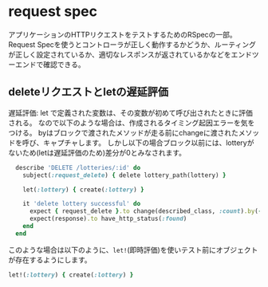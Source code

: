 # request spec
アプリケーションのHTTPリクエストをテストするためのRSpecの一部。
Request Specを使うとコントローラが正しく動作するかどうか、ルーティングが正しく設定されているか、適切なレスポンスが返されているかなどをエンドツーエンドで確認できる。

## deleteリクエストとletの遅延評価
遅延評価: let で定義された変数は、その変数が初めて呼び出されたときに評価される。
なので以下のような場合は、作成されるタイミング起因エラーを気をつける。
byはブロックで渡されたメソッドが走る前にchangeに渡されたメソッドを呼び、キャプチャします。
しかし以下の場合ブロック以前には、lotteryがないため(letは遅延評価のため)差分が0とみなされます。

```rb
  describe 'DELETE /lotteries/:id' do
    subject(:request_delete) { delete lottery_path(lottery) }

    let(:lottery) { create(:lottery) }

    it 'delete lottery successful' do
      expect { request_delete }.to change(described_class, :count).by(-1)
      expect(response).to have_http_status(:found)
    end
  end
```

このような場合は以下のように、`let!`(即時評価)を使いテスト前にオブジェクトが存在するようにします。

```rb
let!(:lottery) { create(:lottery) }
```

